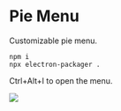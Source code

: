 # Pie Menu
Customizable pie menu.
```
npm i
npx electron-packager .
```

 Ctrl+Alt+I to open the menu.

 ![](https://raw.githubusercontent.com/jterce/pie-menu-p/main/pie-menu.png)
